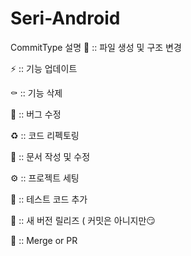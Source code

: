 # Seri-Android

 CommitType	설명
📑 ::	파일 생성 및 구조 변경

⚡️ ::	기능 업데이트

⚰️ ::	기능 삭제

🐛 ::	버그 수정

♻️ ::	코드 리펙토링

📝 ::	문서 작성 및 수정

⚙️ ::	프로젝트 세팅

🧪 ::	테스트 코드 추가

🚀 ::	새 버전 릴리즈 ( 커밋은 아니지만😏

🔀 ::	Merge or PR
